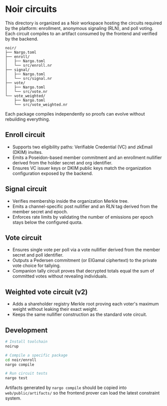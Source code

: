 # Noir circuits

This directory is organized as a Noir workspace hosting the circuits required by the platform: enrollment, anonymous
signaling (RLN), and poll voting.  Each circuit compiles to an artifact consumed by the frontend and verified by the backend.

```
noir/
├── Nargo.toml
├── enroll/
│   ├── Nargo.toml
│   └── src/enroll.nr
├── signal/
│   ├── Nargo.toml
│   └── src/signal.nr
├── vote/
│   ├── Nargo.toml
│   └── src/vote.nr
└── vote_weighted/
    ├── Nargo.toml
    └── src/vote_weighted.nr
```

Each package compiles independently so proofs can evolve without rebuilding everything.

## Enroll circuit

- Supports two eligibility paths: Verifiable Credential (VC) and zkEmail (DKIM) invites.
- Emits a Poseidon-based member commitment and an enrollment nullifier derived from the holder secret and org identifier.
- Ensures VC issuer keys or DKIM public keys match the organization configuration exposed by the backend.

## Signal circuit

- Verifies membership inside the organization Merkle tree.
- Emits a channel-specific post nullifier and an RLN tag derived from the member secret and epoch.
- Enforces rate limits by validating the number of emissions per epoch stays below the configured quota.

## Vote circuit

- Ensures single vote per poll via a vote nullifier derived from the member secret and poll identifier.
- Outputs a Pedersen commitment (or ElGamal ciphertext) to the private vote choice for tallying.
- Companion tally circuit proves that decrypted totals equal the sum of committed votes without revealing individuals.

## Weighted vote circuit (v2)

- Adds a shareholder registry Merkle root proving each voter's maximum weight without leaking their exact weight.
- Keeps the same nullifier construction as the standard vote circuit.

## Development

```bash
# Install toolchain
noirup

# Compile a specific package
cd noir/enroll
nargo compile

# Run circuit tests
nargo test
```

Artifacts generated by `nargo compile` should be copied into `web/public/artifacts/` so the frontend prover can load the
latest constraint system.
